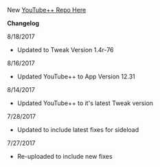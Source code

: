 New [YouTube++ Repo Here](https://github.com/JMccormick264/YouTubePP)

**Changelog**

8/18/2017

 - Updated to Tweak Version 1.4r-76

8/16/2017

 - Updated YouTube++ to App Version 12.31

8/14/2017

 - Updated YouTube++ to it's latest Tweak version

7/28/2017

 - Updated to include latest fixes for sideload

7/27/2017

 - Re-uploaded to include new fixes
